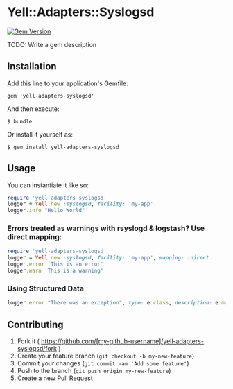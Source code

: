 # Yell::Adapters::Syslogsd

[![Gem Version](https://badge.fury.io/rb/yell-adapters-syslogsd.svg)](http://badge.fury.io/rb/yell-adapters-syslogsd)

TODO: Write a gem description

## Installation

Add this line to your application's Gemfile:

    gem 'yell-adapters-syslogsd'

And then execute:

    $ bundle

Or install it yourself as:

    $ gem install yell-adapters-syslogsd

## Usage

You can instantiate it like so:
```ruby
require 'yell-adapters-syslogsd'
logger = Yell.new :syslogsd, facility: 'my-app'
logger.info "Hello World"
```

### Errors treated as warnings with rsyslogd & logstash?  Use direct mapping:

```ruby
require 'yell-adapters-syslogsd'
logger = Yell.new :syslogsd, facility: 'my-app', mapping: :direct
logger.error 'This is an error'
logger.warn 'This is a warning'
```

### Using Structured Data
```ruby
logger.error "There was an exception", type: e.class, description: e.message
```


## Contributing

1. Fork it ( https://github.com/[my-github-username]/yell-adapters-syslogsd/fork )
2. Create your feature branch (`git checkout -b my-new-feature`)
3. Commit your changes (`git commit -am 'Add some feature'`)
4. Push to the branch (`git push origin my-new-feature`)
5. Create a new Pull Request
